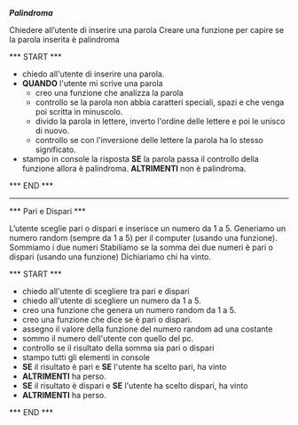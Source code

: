 ***Palindroma***

Chiedere all’utente di inserire una parola
Creare una funzione per capire se la parola inserita è palindroma


*** START ***

- chiedo all'utente di inserire una parola.
- **QUANDO** l'utente mi scrive una parola
  - creo una funzione che analizza la parola
  - controllo se la parola non abbia caratteri speciali, spazi e che venga poi scritta in minuscolo.
  - divido la parola in lettere, inverto l'ordine delle lettere e poi le unisco di nuovo.
  - controllo se con l'inversione delle lettere la parola ha lo stesso significato.
- stampo in console la risposta
  **SE** la parola passa il controllo della funzione allora è palindroma.
  **ALTRIMENTI** non è palindroma.

*** END ***   

************************************************************************************************************************

*** Pari e Dispari ***

L’utente sceglie pari o dispari e inserisce un numero da 1 a 5.
Generiamo un numero random (sempre da 1 a 5) per il computer (usando una funzione).
Sommiamo i due numeri
Stabiliamo se la somma dei due numeri è pari o dispari (usando una funzione)
Dichiariamo chi ha vinto.


*** START ***

- chiedo all'utente di scegliere tra pari e dispari
- chiedo all'utente di scegliere un numero da 1 a 5.
- creo una funzione che genera un numero random da 1 a 5.
- creo una funzione che dice se è pari o dispari.
- assegno il valore della funzione del numero random ad una costante 
- sommo il numero dell'utente con quello del pc.
- controllo se il risultato della somma sia pari o dispari
- stampo tutti gli elementi in console
- **SE** il risultato è pari e **SE** l'utente ha scelto pari, ha vinto
- **ALTRIMENTI** ha perso.
- **SE** il risultato è dispari e **SE** l'utente ha scelto dispari, ha vinto
- **ALTRIMENTI** ha perso.


*** END *** 
